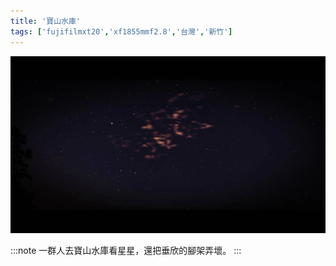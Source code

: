 ```yaml
---
title: '寶山水庫'
tags: ['fujifilmxt20','xf1855mmf2.8','台灣','新竹']
---
```

![001](./img/instagram_output/202112/001.webp)

:::note 
一群人去寶山水庫看星星，還把垂欣的腳架弄壞。
:::